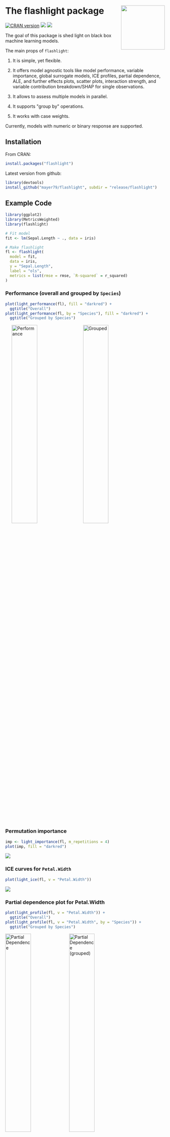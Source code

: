 # The flashlight package <a href='https://github.com/mayer79/flashlight'><img src='man/figures/logo.png' align="right" height="138.5" /></a>

[![CRAN version](http://www.r-pkg.org/badges/version/flashlight)](https://cran.r-project.org/package=flashlight) [![](https://cranlogs.r-pkg.org/badges/flashlight)](https://cran.r-project.org/package=flashlight) [![](https://cranlogs.r-pkg.org/badges/grand-total/flashlight?color=orange)](https://cran.r-project.org/package=flashlight)

The goal of this package is shed light on black box machine learning models.

The main props of `flashlight`:

1. It is simple, yet flexible.

2. It offers model agnostic tools like model performance, variable importance, global surrogate models, ICE profiles, partial dependence, ALE, and further effects plots, scatter plots, interaction strength, and variable contribution breakdown/SHAP for single observations.

3. It allows to assess multiple models in parallel.

4. It supports "group by" operations.

5. It works with case weights.

Currently, models with numeric or binary response are supported.

## Installation

From CRAN:
``` r
install.packages("flashlight")
```

Latest version from github:
``` r
library(devtools)
install_github("mayer79/flashlight", subdir = "release/flashlight")
```

## Example Code

``` r
library(ggplot2)
library(MetricsWeighted)
library(flashlight)

# Fit model
fit <- lm(Sepal.Length ~ ., data = iris)

# Make flashlight
fl <- flashlight(
  model = fit, 
  data = iris, 
  y = "Sepal.Length", 
  label = "ols",               
  metrics = list(rmse = rmse, `R-squared` = r_squared)
)
```

### Performance (overall and grouped by `Species`)

``` r
plot(light_performance(fl), fill = "darkred") +
  ggtitle("Overall")
plot(light_performance(fl, by = "Species"), fill = "darkred") +
  ggtitle("Grouped by Species")
```
<p>
  <img src="tools/figs/perf.png" alt="Performance" width="40%" hspace="20"/>
  <img src="tools/figs/perf_grouped.png" alt="Grouped" width="40% hspace="20""/>
</p>

### Permutation importance

``` r
imp <- light_importance(fl, m_repetitions = 4)
plot(imp, fill = "darkred")
```
![](tools/figs/imp.png)

### ICE curves for `Petal.Width`

``` r
plot(light_ice(fl, v = "Petal.Width"))
```
![](tools/figs/ice.png)

### Partial dependence plot for Petal.Width

```r
plot(light_profile(fl, v = "Petal.Width")) +
  ggtitle("Overall")
plot(light_profile(fl, v = "Petal.Width", by = "Species")) +
  ggtitle("Grouped by Species")
```
<img src="tools/figs/pd.png" alt="Partial Dependence" width="40%"/><img src="tools/figs/pd_grouped.png" alt="Partial Dependence (grouped)" width="40%"/>

### 2D partial dependence

```r
plot(light_profile2d(fl, v = c("Petal.Width", "Petal.Length")))
```
![](tools/figs/pd2d.png)

### Accumulated local effects (ALE) profiles for Petal.Width

``` r
plot(light_profile(fl, v = "Petal.Width", type = "ale"))
```
![](tools/figs/ale.png)

### Prediction, response and residual profiles, e.g.

``` r
plot(light_profile(fl, v = "Petal.Width", type = "residual", 
                   stats = "quartile"))
```
![](tools/figs/residual.png)

### Different profile plots in one...

``` r
plot(light_effects(fl, v = "Petal.Width"), use = "all")
```
![](tools/figs/effects.png)

### Variable contribution breakdown for single observation

``` r
plot(light_breakdown(fl, new_obs = iris[2, ]))
```
![](tools/figs/breakdown.png)

### Global surrogate

``` r
plot(light_global_surrogate(fl))
```
![](tools/figs/surrogate.png)

Check out the vignette to see the full capabilities of the package.
